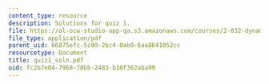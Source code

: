 ```yaml
---
content_type: resource
description: Solutions for quiz 1.
file: https://ol-ocw-studio-app-qa.s3.amazonaws.com/courses/2-032-dynamics-fall-2004/fc2b7e04796878bb2483b10f362aba99_quiz1_soln.pdf
file_type: application/pdf
parent_uid: 66875efc-5c9d-2bc4-0ab0-6aa8641052cc
resourcetype: Document
title: quiz1_soln.pdf
uid: fc2b7e04-7968-78bb-2483-b10f362aba99
---
```


